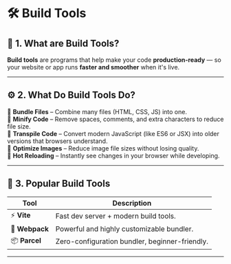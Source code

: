 # 🛠️ Build Tools

## 📌 1. What are Build Tools?

**Build tools** are programs that help make your code **production-ready** — so your website or app runs **faster and smoother** when it's live.

---

## ⚙️ 2. What Do Build Tools Do?

🔹 **Bundle Files** – Combine many files (HTML, CSS, JS) into one.  
🔹 **Minify Code** – Remove spaces, comments, and extra characters to reduce file size.  
🔹 **Transpile Code** – Convert modern JavaScript (like ES6 or JSX) into older versions that browsers understand.  
🔹 **Optimize Images** – Reduce image file sizes without losing quality.  
🔹 **Hot Reloading** – Instantly see changes in your browser while developing.

---

## 🚀 3. Popular Build Tools

| Tool     | Description                                      |
|----------|--------------------------------------------------|
| ⚡ **Vite**     | Fast dev server + modern build tools.        |
| 🧩 **Webpack**  | Powerful and highly customizable bundler.     |
| 📦 **Parcel**   | Zero-configuration bundler, beginner-friendly.|

---

